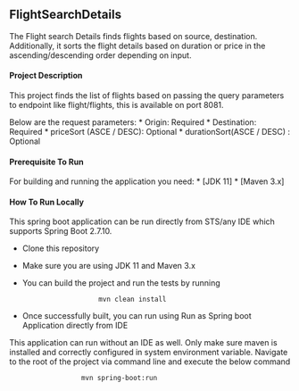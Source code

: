 ## FlightSearchDetails
The Flight search Details finds flights based on source, destination. Additionally, it sorts the flight details based on duration or price in the ascending/descending order depending on input.

#### Project Description
This project finds the list of flights based on passing the query parameters to endpoint like flight/flights, this is available on port 8081.

Below are the request parameters: * Origin: Required * Destination: Required * priceSort (ASCE / DESC): Optional * durationSort(ASCE / DESC) : Optional

#### Prerequisite To Run
For building and running the application you need: * [JDK 11] * [Maven 3.x]

#### How To Run Locally
This spring boot application can be run directly from STS/any IDE which supports Spring Boot 2.7.10.

* Clone this repository

* Make sure you are using JDK 11 and Maven 3.x

* You can build the project and run the tests by running
  			
				 		 mvn clean install       			    

* Once successfully built, you can run using Run as Spring boot Application directly from IDE

This application can run without an IDE as well. Only make sure maven is installed and correctly configured in system environment variable. Navigate to the root of the project via command line and execute the below command

                      mvn spring-boot:run	 		 
